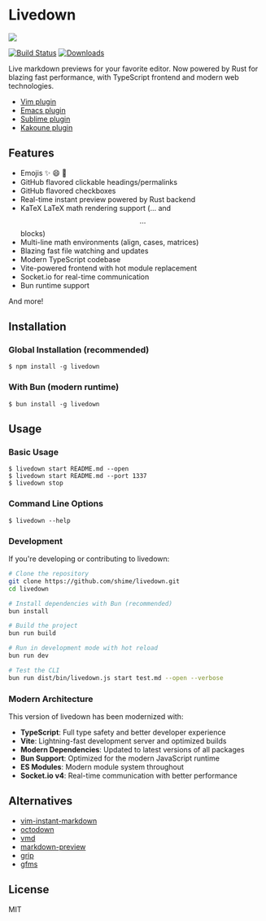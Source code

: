 # Livedown

![](https://twobucks.co/assets/livedown.gif)

[![Build Status](https://travis-ci.org/shime/livedown.svg)](https://travis-ci.org/shime/livedown)
[![Downloads](https://img.shields.io/npm/dt/livedown.svg)](https://npmjs.org/package/livedown)

Live markdown previews for your favorite editor. Now powered by Rust for blazing fast performance, with TypeScript frontend and modern web technologies.

* [Vim plugin](https://github.com/shime/vim-livedown)
* [Emacs plugin](https://github.com/shime/emacs-livedown)
* [Sublime plugin](https://github.com/shime/sublime-livedown)
* [Kakoune plugin](https://github.com/Delapouite/kakoune-livedown)

## Features

* Emojis :sparkles: :smile: :tada:
* GitHub flavored clickable headings/permalinks
* GitHub flavored checkboxes
* Real-time instant preview powered by Rust backend
* KaTeX LaTeX math rendering support ($...$ and $$...$$ blocks)
* Multi-line math environments (align, cases, matrices)
* Blazing fast file watching and updates
* Modern TypeScript codebase
* Vite-powered frontend with hot module replacement
* Socket.io for real-time communication
* Bun runtime support

And more!

## Installation

### Global Installation (recommended)

    $ npm install -g livedown

### With Bun (modern runtime)

    $ bun install -g livedown

## Usage

### Basic Usage

    $ livedown start README.md --open
    $ livedown start README.md --port 1337
    $ livedown stop

### Command Line Options

    $ livedown --help

### Development

If you're developing or contributing to livedown:

```bash
# Clone the repository
git clone https://github.com/shime/livedown.git
cd livedown

# Install dependencies with Bun (recommended)
bun install

# Build the project
bun run build

# Run in development mode with hot reload
bun run dev

# Test the CLI
bun run dist/bin/livedown.js start test.md --open --verbose
```

### Modern Architecture

This version of livedown has been modernized with:

- **TypeScript**: Full type safety and better developer experience
- **Vite**: Lightning-fast development server and optimized builds
- **Modern Dependencies**: Updated to latest versions of all packages
- **Bun Support**: Optimized for the modern JavaScript runtime
- **ES Modules**: Modern module system throughout
- **Socket.io v4**: Real-time communication with better performance

## Alternatives

* [vim-instant-markdown](https://github.com/suan/vim-instant-markdown)
* [octodown](https://github.com/ianks/octodown)
* [vmd](https://github.com/yoshuawuyts/vmd)
* [markdown-preview](https://github.com/yuanchuan/markdown-preview)
* [grip](https://github.com/joeyespo/grip)
* [gfms](https://github.com/youurayy/gfms)

## License

MIT
